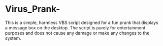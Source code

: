 # Virus_Prank-
This is a simple, harmless VBS script designed for a fun prank that displays a message box on the desktop. The script is purely for entertainment purposes and does not cause any damage or make any changes to the system.
